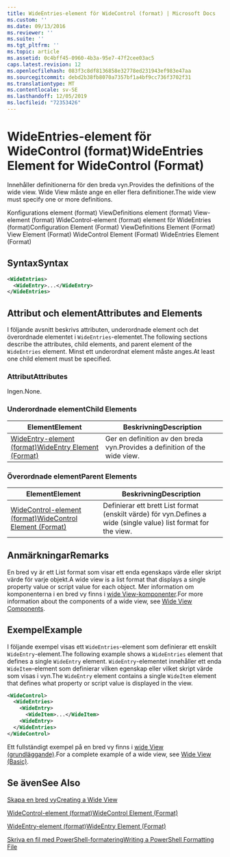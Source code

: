 ```yaml
---
title: WideEntries-element för WideControl (format) | Microsoft Docs
ms.custom: ''
ms.date: 09/13/2016
ms.reviewer: ''
ms.suite: ''
ms.tgt_pltfrm: ''
ms.topic: article
ms.assetid: 0c4bff45-0960-4b3a-95e7-47f2cee03ac5
caps.latest.revision: 12
ms.openlocfilehash: 083f3c8df8136858e32778ed231943ef983e47aa
ms.sourcegitcommit: debd2b38fb8070a7357bf1a4bf9cc736f3702f31
ms.translationtype: MT
ms.contentlocale: sv-SE
ms.lasthandoff: 12/05/2019
ms.locfileid: "72353426"
---
```

# <a name="wideentries-element-for-widecontrol-format"></a><span data-ttu-id="6a6d7-102">WideEntries-element för WideControl (format)</span><span class="sxs-lookup"><span data-stu-id="6a6d7-102">WideEntries Element for WideControl (Format)</span></span>

<span data-ttu-id="6a6d7-103">Innehåller definitionerna för den breda vyn.</span><span class="sxs-lookup"><span data-stu-id="6a6d7-103">Provides the definitions of the wide view.</span></span> <span data-ttu-id="6a6d7-104">Wide View måste ange en eller flera definitioner.</span><span class="sxs-lookup"><span data-stu-id="6a6d7-104">The wide view must specify one or more definitions.</span></span>

<span data-ttu-id="6a6d7-105">Konfigurations element (format) ViewDefinitions element (format) View-element (format) WideControl-element (format) element för WideEntries (format)</span><span class="sxs-lookup"><span data-stu-id="6a6d7-105">Configuration Element (Format) ViewDefinitions Element (Format) View Element (Format) WideControl Element (Format) WideEntries Element (Format)</span></span>

## <a name="syntax"></a><span data-ttu-id="6a6d7-106">Syntax</span><span class="sxs-lookup"><span data-stu-id="6a6d7-106">Syntax</span></span>

```xml
<WideEntries>
  <WideEntry>...</WideEntry>
</WideEntries>

```

## <a name="attributes-and-elements"></a><span data-ttu-id="6a6d7-107">Attribut och element</span><span class="sxs-lookup"><span data-stu-id="6a6d7-107">Attributes and Elements</span></span>

<span data-ttu-id="6a6d7-108">I följande avsnitt beskrivs attributen, underordnade element och det överordnade elementet i `WideEntries`-elementet.</span><span class="sxs-lookup"><span data-stu-id="6a6d7-108">The following sections describe the attributes, child elements, and parent element of the `WideEntries` element.</span></span> <span data-ttu-id="6a6d7-109">Minst ett underordnat element måste anges.</span><span class="sxs-lookup"><span data-stu-id="6a6d7-109">At least one child element must be specified.</span></span>

### <a name="attributes"></a><span data-ttu-id="6a6d7-110">Attribut</span><span class="sxs-lookup"><span data-stu-id="6a6d7-110">Attributes</span></span>

<span data-ttu-id="6a6d7-111">Ingen.</span><span class="sxs-lookup"><span data-stu-id="6a6d7-111">None.</span></span>

### <a name="child-elements"></a><span data-ttu-id="6a6d7-112">Underordnade element</span><span class="sxs-lookup"><span data-stu-id="6a6d7-112">Child Elements</span></span>

|<span data-ttu-id="6a6d7-113">Element</span><span class="sxs-lookup"><span data-stu-id="6a6d7-113">Element</span></span>|<span data-ttu-id="6a6d7-114">Beskrivning</span><span class="sxs-lookup"><span data-stu-id="6a6d7-114">Description</span></span>|
|-------------|-----------------|
|[<span data-ttu-id="6a6d7-115">WideEntry-element (format)</span><span class="sxs-lookup"><span data-stu-id="6a6d7-115">WideEntry Element (Format)</span></span>](./wideentry-element-for-widecontrol-format.md)|<span data-ttu-id="6a6d7-116">Ger en definition av den breda vyn.</span><span class="sxs-lookup"><span data-stu-id="6a6d7-116">Provides a definition of the wide view.</span></span>|

### <a name="parent-elements"></a><span data-ttu-id="6a6d7-117">Överordnade element</span><span class="sxs-lookup"><span data-stu-id="6a6d7-117">Parent Elements</span></span>

|<span data-ttu-id="6a6d7-118">Element</span><span class="sxs-lookup"><span data-stu-id="6a6d7-118">Element</span></span>|<span data-ttu-id="6a6d7-119">Beskrivning</span><span class="sxs-lookup"><span data-stu-id="6a6d7-119">Description</span></span>|
|-------------|-----------------|
|[<span data-ttu-id="6a6d7-120">WideControl-element (format)</span><span class="sxs-lookup"><span data-stu-id="6a6d7-120">WideControl Element (Format)</span></span>](./widecontrol-element-format.md)|<span data-ttu-id="6a6d7-121">Definierar ett brett List format (enskilt värde) för vyn.</span><span class="sxs-lookup"><span data-stu-id="6a6d7-121">Defines a wide (single value) list format for the view.</span></span>|

## <a name="remarks"></a><span data-ttu-id="6a6d7-122">Anmärkningar</span><span class="sxs-lookup"><span data-stu-id="6a6d7-122">Remarks</span></span>

<span data-ttu-id="6a6d7-123">En bred vy är ett List format som visar ett enda egenskaps värde eller skript värde för varje objekt.</span><span class="sxs-lookup"><span data-stu-id="6a6d7-123">A wide view is a list format that displays a single property value or script value for each object.</span></span> <span data-ttu-id="6a6d7-124">Mer information om komponenterna i en bred vy finns i [wide View-komponenter](./creating-a-wide-view.md).</span><span class="sxs-lookup"><span data-stu-id="6a6d7-124">For more information about the components of a wide view, see [Wide View Components](./creating-a-wide-view.md).</span></span>

## <a name="example"></a><span data-ttu-id="6a6d7-125">Exempel</span><span class="sxs-lookup"><span data-stu-id="6a6d7-125">Example</span></span>

<span data-ttu-id="6a6d7-126">I följande exempel visas ett `WideEntries`-element som definierar ett enskilt `WideEntry`-element.</span><span class="sxs-lookup"><span data-stu-id="6a6d7-126">The following example shows a `WideEntries` element that defines a single `WideEntry` element.</span></span> <span data-ttu-id="6a6d7-127">`WideEntry`-elementet innehåller ett enda `WideItem`-element som definierar vilken egenskap eller vilket skript värde som visas i vyn.</span><span class="sxs-lookup"><span data-stu-id="6a6d7-127">The `WideEntry` element contains a single `WideItem` element that defines what property or script value is displayed in the view.</span></span>

```xml
<WideControl>
  <WideEntries>
    <WideEntry>
      <WideItem>...</WideItem>
    <WideEntry>
  </WideEntries>
</WideControl>
```

<span data-ttu-id="6a6d7-128">Ett fullständigt exempel på en bred vy finns i [wide View (grundläggande)](./wide-view-basic.md).</span><span class="sxs-lookup"><span data-stu-id="6a6d7-128">For a complete example of a wide view, see [Wide View (Basic)](./wide-view-basic.md).</span></span>

## <a name="see-also"></a><span data-ttu-id="6a6d7-129">Se även</span><span class="sxs-lookup"><span data-stu-id="6a6d7-129">See Also</span></span>

[<span data-ttu-id="6a6d7-130">Skapa en bred vy</span><span class="sxs-lookup"><span data-stu-id="6a6d7-130">Creating a Wide View</span></span>](./creating-a-wide-view.md)

[<span data-ttu-id="6a6d7-131">WideControl-element (format)</span><span class="sxs-lookup"><span data-stu-id="6a6d7-131">WideControl Element (Format)</span></span>](./widecontrol-element-format.md)

[<span data-ttu-id="6a6d7-132">WideEntry-element (format)</span><span class="sxs-lookup"><span data-stu-id="6a6d7-132">WideEntry Element (Format)</span></span>](./wideentry-element-for-widecontrol-format.md)

[<span data-ttu-id="6a6d7-133">Skriva en fil med PowerShell-formatering</span><span class="sxs-lookup"><span data-stu-id="6a6d7-133">Writing a PowerShell Formatting File</span></span>](./writing-a-powershell-formatting-file.md)
